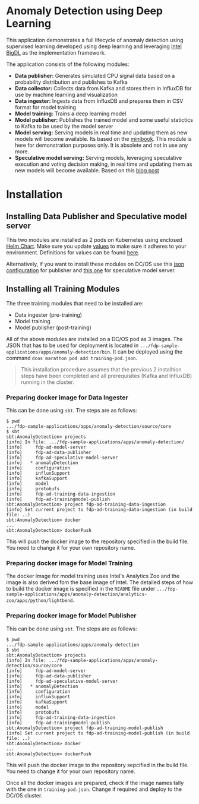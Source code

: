 # Anomaly Detection using Deep Learning

This application demonstrates a full lifecycle of anomaly detection using supervised learning developed using deep learning and leveraging [Intel BigDL](https://software.intel.com/en-us/articles/bigdl-distributed-deep-learning-on-apache-spark) as the implementation framework. 

The application consists of the following modules:

* **Data publisher:** Generates simulated CPU signal data based on a probability distribution and publishes to Kafka
* **Data collector:** Collects data from Kafka and stores them in InfluxDB for use by machine learning and visualization
* **Data ingester:** Ingests data from InfluxDB and prepares them in CSV format for model training
* **Model training:** Trains a deep learning model 
* **Model publisher:** Publishes the trained model and some useful statictics to Kafka to be used by the model server
* **Model serving:** Serving models in real time and updating them as new models will become available. Its based on the 
[minibook](https://www.lightbend.com/blog/serving-machine-learning-models-free-oreilly-ebook-from-lightbend). This module is here for demonstration purposes only. It is absolete and not in use any more.
* **Speculative model serving:** Serving models, leveraging speculative execution and voting decision making, 
in real time and updating them as new models will become available. Based on this [blog post](https://developer.lightbend.com/blog/2018-05-24-speculative-model-serving/index.html)


# Installation

## Installing Data Publisher and Speculative model server

This two modules are installed as 2 pods on Kubernetes using enclosed [Helm Chart](/apps/anomaly-detection/adchart).
Make sure you update [values](/apps/anomaly-detection/adchart/values.yaml) to make sure
it adheres to your environment. Definitions for values can be found [here](/apps/anomaly-detection/adchart/values-metadata.yaml). 

Alternatively, if you want to install these modules on DC/OS use this [json configuration](/apps/anomaly-detection/source/core/adpublisher/src/main/resources/adpublisher.json) 
for publisher and  [this one](/apps/anomaly-detection/source/core/adspeculativemodelserver/src/main/resources/adspeculativemodelserver.json) for speculative model server.

## Installing all Training Modules

The three training modules that need to be installed are:

* Data ingester (pre-training)
* Model training
* Model publisher (post-training)

All of the above modules are installed on a DC/OS pod as 3 images. The JSON that has to be used for deployment is located in `.../fdp-sample-applications/apps/anomaly-detection/bin`. It can be deployed using the command `dcos marathon pod add training-pod.json`.

> This installation procedure assumes that the previous 2 installtion steps have been completed and all prerequisites (Kafka and InfluxDB) running in the cluster.

### Preparing docker image for Data Ingester

This can be done using `sbt`. The steps are as follows:

```
$ pwd
.../fdp-sample-applications/apps/anomaly-detection/source/core
$ sbt
sbt:AnomalyDetection> projects
[info] In file: .../fdp-sample-applications/apps/anomaly-detection/
[info] 	   fdp-ad-model-server
[info] 	   fdp-ad-data-publisher
[info] 	   fdp-ad-speculative-model-server
[info] 	 * anomalyDetection
[info] 	   configuration
[info] 	   influxSupport
[info] 	   kafkaSupport
[info] 	   model
[info] 	   protobufs
[info] 	   fdp-ad-training-data-ingestion
[info] 	   fdp-ad-trainingmodel-publish
sbt:AnomalyDetection> project fdp-ad-training-data-ingestion
[info] Set current project to fdp-ad-training-data-ingestion (in build file: ..)
sbt:AnomalyDetection> docker
...
sbt:AnomalyDetection> dockerPush

``` 

This will push the docker image to the repository specified in the build file. You need to change it for your own repository name.

### Preparing docker image for Model Training

The docker image for model training uses Intel's Analytics Zoo and the image is also derived fom the base image of Intel. The detailed steps of how to build the docker image is specified in the `README` file under `.../fdp-sample-applications/apps/anomaly-detection/analytics-zoo/apps/python/lightbend`.


### Preparing docker image for Model Publisher

This can be done using `sbt`. The steps are as follows:

```
$ pwd
.../fdp-sample-applications/apps/anomaly-detection
$ sbt
sbt:AnomalyDetection> projects
[info] In file: .../fdp-sample-applications/apps/anomaly-detection/source/core
[info] 	   fdp-ad-model-server
[info] 	   fdp-ad-data-publisher
[info] 	   fdp-ad-speculative-model-server
[info] 	 * anomalyDetection
[info] 	   configuration
[info] 	   influxSupport
[info] 	   kafkaSupport
[info] 	   model
[info] 	   protobufs
[info] 	   fdp-ad-training-data-ingestion
[info] 	   fdp-ad-trainingmodel-publish
sbt:AnomalyDetection> project fdp-ad-training-model-publish
[info] Set current project to fdp-ad-training-model-publish (in build file: ..)
sbt:AnomalyDetection> docker
...
sbt:AnomalyDetection> dockerPush

``` 

This will push the docker image to the repository sepcified in the build file. You need to change it for your own repository name.

Once all the docker images are prepared, check if the image names tally with the one in `training-pod.json`. Change if required and deploy to the DC/OS cluster.



